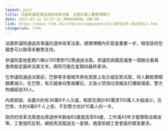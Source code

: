 ```yaml
---
layout: post
title: 法國參議院通過退休改革法案　全國示威人數較預期少
date: 2023-03-12 15:57:21.000000000 +08:00
link: https://news.rthk.hk/rthk/ch/component/k2/1691629-20230312.htm
categories: rthk
---
```


法國參議院通過具爭議的退休改革法案。總理博爾內形容是重要一步，相信政府在國會可以取得多數票支持。

參議院當地星期六晚以195票對112票通過法案。參議院與國民議會一個聯合委員會將敲定最終法案文本，兩院可能在星期四最終表決。

在參議院通過法案前，巴黎等多個城市再有民眾上街示威反對法案，但人數較預期顯著減少。在巴黎，有示威者向警員擲石，又放火焚燒垃圾桶及打爛玻璃窗，警方拘捕超過30人。

內政部說，全國大約有36萬8千人示威，較原先預計80萬至100萬人大幅減少。在巴黎，大約4萬8千人上街，不到警方估計10萬人的一半。

政府的改革法案提出將退休年齡由62歲提高至64歲，工作滿43年才能領取全額金等，工會強烈反對。總統馬克龍過去一星期，兩度拒絕工會會面的緊急要求。

